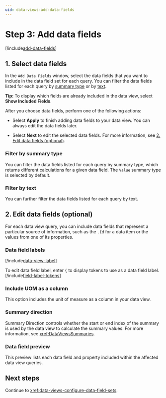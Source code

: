 ```yaml
---
uid: data-views-add-data-fields
---
```


# Step 3: Add data fields

[!include[add-data-fields](../../_includes/data-views-add-data-fields.md)]

## 1. Select data fields

In the `Add Data Fields` window, select the data fields that you want to include in the data field set for each query. You can filter the data fields listed for each query by [summary type](#filter-by-summary-type) or by [text](#filter-by-text).

**Tip:** To display which fields are already included in the data view, select **Show Included Fields**.

After you choose data fields, perform one of the following actions:

- Select **Apply** to finish adding data fields to your data view. You can always edit the data fields later.

- Select **Next** to edit the selected data fields. For more information, see [2. Edit data fields (optional)](#2-edit-data-fields-optional).

### Filter by summary type

You can filter the data fields listed for each query by summary type, which returns different calculations for a given data field. The `Value` summary type is selected by default.

### Filter by text

You can further filter the data fields listed for each query by text.  

## 2. Edit data fields (optional)

For each data view query, you can include data fields that represent a particular source of information, such as the `.Id` for a data item or the values from one of its properties.

### Data field labels

[!include[data-view-label](../../_includes/data-view-label.md)]

To edit data field label, enter `{` to display tokens to use as a data field label. [!include[field-label-tokens](../../_includes/data-view-field-label-tokens.md)]

### Include UOM as a column

This option includes the unit of measure as a column in your data view.

### Summary direction

Summary Direction controls whether the start or end index of the summary is used by the data view to calculate the summary values. For more information, see <xref:DataViewsSummaries>.

### Data field preview

This preview lists each data field and property included within the affected data view queries.

## Next steps

Continue to <xref:data-views-configure-data-field-sets>.